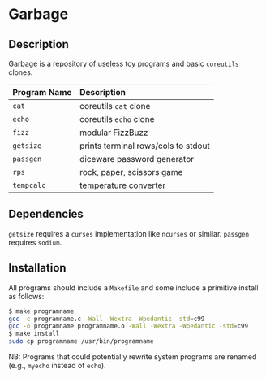 # Garbage

## Description

Garbage is a repository of useless toy programs and basic `coreutils` clones.

| **Program Name** | **Description**                     |
| :--------------- | :---------------------------------- |
| `cat`            | coreutils `cat` clone               |
| `echo`           | coreutils `echo` clone              |
| `fizz`           | modular FizzBuzz                    |
| `getsize`        | prints terminal rows/cols to stdout |
| `passgen`        | diceware password generator         |
| `rps`            | rock, paper, scissors game          |
| `tempcalc`       | temperature converter               |

## Dependencies

`getsize` requires a `curses` implementation like `ncurses` or similar.
`passgen` requires `sodium`.

## Installation

All programs should include a `Makefile` and some include a primitive install as
follows:

```bash
$ make programname
gcc -c programname.c -Wall -Wextra -Wpedantic -std=c99
gcc -o programname programname.o -Wall -Wextra -Wpedantic -std=c99
$ make install
sudo cp programname /usr/bin/programname
```

NB: Programs that could potentially rewrite system programs are renamed (e.g.,
`myecho` instead of `echo`).
